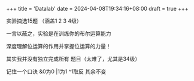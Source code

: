 +++
title = 'Datalab'
date = 2024-04-08T19:34:16+08:00
draft = true
+++

实验摘选15题 （涵盖1 2 3 4级）

一言以蔽之，实验是在训练你的布尔运算能力

深度理解位运算的作用并掌握位运算的力量！

其实我并没有独立完成所有 题目（太难了，尤其是34级）

记住一个口诀 &0为0 |1为1 ^1取反 其余不变
